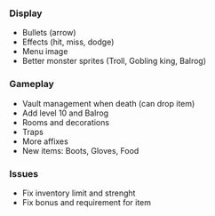### Display
* Bullets (arrow)
* Effects (hit, miss, dodge)
* Menu image
* Better monster sprites (Troll, Gobling king, Balrog)

### Gameplay
* Vault management when death (can drop item)
* Add level 10 and Balrog
* Rooms and decorations
* Traps 
* More affixes
* New items: Boots, Gloves, Food 

### Issues
* Fix inventory limit and strenght
* Fix bonus and requirement for item